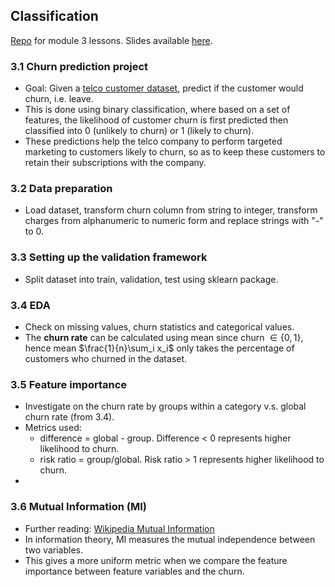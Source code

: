 ## Classification
[Repo](https://github.com/DataTalksClub/machine-learning-zoomcamp/tree/master/03-classification) for module 3 lessons. Slides available [here](https://www.slideshare.net/slideshow/ml-zoomcamp-3-machine-learning-for-classification/250224470).

### 3.1 Churn prediction project
* Goal: Given a [telco customer dataset](https://www.kaggle.com/datasets/blastchar/telco-customer-churn), predict if the customer would churn, i.e. leave.
* This is done using binary classification, where based on a set of features, the likelihood of customer churn is first predicted then classified into 0 (unlikely to churn) or 1 (likely to churn).
* These predictions help the telco company to perform targeted marketing to customers likely to churn, so as to keep these customers to retain their subscriptions with the company.

### 3.2 Data preparation
* Load dataset, transform churn column from string to integer, transform charges from alphanumeric to numeric form and replace strings with "-" to 0.

### 3.3 Setting up the validation framework
* Split dataset into train, validation, test using sklearn package.

### 3.4 EDA
* Check on missing values, churn statistics and categorical values.
* The **churn rate** can be calculated using mean since churn $\in \{0,1\}$, hence mean $\frac{1}{n}\sum_i x_i$ only takes the percentage of customers who churned in the dataset.

### 3.5 Feature importance
* Investigate on the churn rate by groups within a category v.s. global churn rate (from 3.4).
* Metrics used: 
    * difference = global - group. Difference < 0 represents higher likelihood to churn.
    * risk ratio = group/global. Risk ratio > 1 represents higher likelihood to churn.
* 
### 3.6 Mutual Information (MI)
* Further reading: [Wikipedia Mutual Information](https://en.wikipedia.org/wiki/Mutual_information)
* In information theory, MI measures the mutual independence between two variables.
* This gives a more uniform metric when we compare the feature importance between feature variables and the churn.

